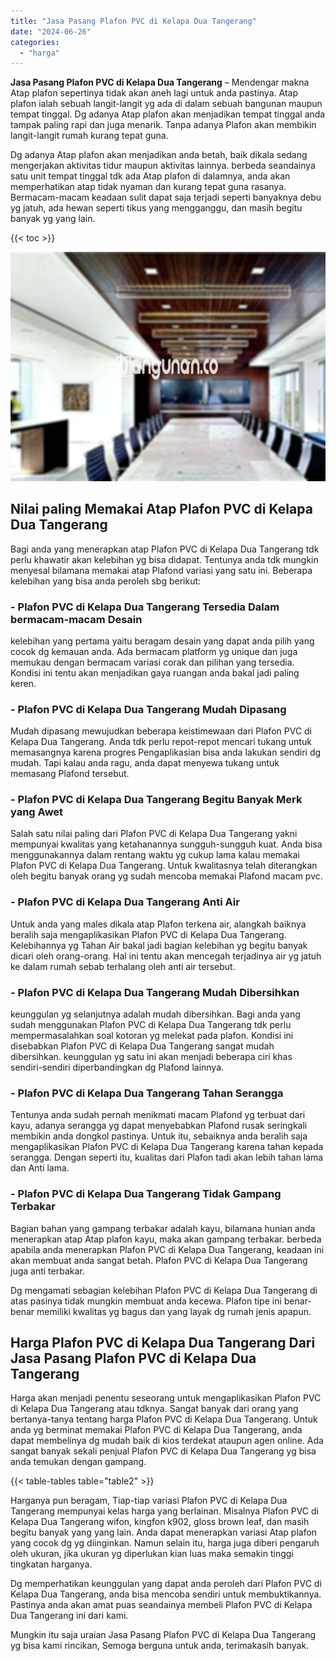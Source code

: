 ```yaml
---
title: "Jasa Pasang Plafon PVC di Kelapa Dua Tangerang"
date: "2024-06-26"
categories: 
  - "harga"
---
```


**Jasa Pasang Plafon PVC di Kelapa Dua Tangerang** – Mendengar makna Atap plafon sepertinya tidak akan aneh lagi untuk anda pastinya. Atap plafon ialah sebuah langit-langit yg ada di dalam sebuah bangunan maupun tempat tinggal. Dg adanya Atap plafon akan menjadikan tempat tinggal anda tampak paling rapi dan juga menarik. Tanpa adanya Plafon akan membikin langit-langit rumah kurang tepat guna.

Dg adanya Atap plafon akan menjadikan anda betah, baik dikala sedang mengerjakan aktivitas tidur maupun aktivitas lainnya. berbeda seandainya satu unit tempat tinggal tdk ada Atap plafon di dalamnya, anda akan memperhatikan atap tidak nyaman dan kurang tepat guna rasanya. Bermacam-macam keadaan sulit dapat saja terjadi seperti banyaknya debu yg jatuh, ada hewan seperti tikus yang mengganggu, dan masih begitu banyak yg yang lain.

{{< toc >}}

![Jasa Pasang Plafon PVC di Kelapa Dua Tangerang](/images/flafond-pvc-murah13.png)

## Nilai paling Memakai Atap Plafon PVC di Kelapa Dua Tangerang

Bagi anda yang menerapkan atap Plafon PVC di Kelapa Dua Tangerang tdk perlu khawatir akan kelebihan yg bisa didapat. Tentunya anda tdk mungkin menyesal bilamana memakai atap Plafond variasi yang satu ini. Beberapa kelebihan yang bisa anda peroleh sbg berikut:

### \- Plafon PVC di Kelapa Dua Tangerang Tersedia Dalam bermacam-macam Desain

kelebihan yang pertama yaitu beragam desain yang dapat anda pilih yang cocok dg kemauan anda. Ada bermacam platform yg unique dan juga memukau dengan bermacam variasi corak dan pilihan yang tersedia. Kondisi ini tentu akan menjadikan gaya ruangan anda bakal jadi paling keren.

### \- Plafon PVC di Kelapa Dua Tangerang Mudah Dipasang

Mudah dipasang mewujudkan beberapa keistimewaan dari Plafon PVC di Kelapa Dua Tangerang. Anda tdk perlu repot-repot mencari tukang untuk memasangnya karena progres Pengaplikasian bisa anda lakukan sendiri dg mudah. Tapi kalau anda ragu, anda dapat menyewa tukang untuk memasang Plafond tersebut.

### \- Plafon PVC di Kelapa Dua Tangerang Begitu Banyak Merk yang Awet

Salah satu nilai paling dari Plafon PVC di Kelapa Dua Tangerang yakni mempunyai kwalitas yang ketahanannya sungguh-sungguh kuat. Anda bisa menggunakannya dalam rentang waktu yg cukup lama kalau memakai Plafon PVC di Kelapa Dua Tangerang. Untuk kwalitasnya telah diterangkan oleh begitu banyak orang yg sudah mencoba memakai Plafond macam pvc.

### \- Plafon PVC di Kelapa Dua Tangerang Anti Air

Untuk anda yang males dikala atap Plafon terkena air, alangkah baiknya beralih saja mengaplikasikan Plafon PVC di Kelapa Dua Tangerang. Kelebihannya yg Tahan Air bakal jadi bagian kelebihan yg begitu banyak dicari oleh orang-orang. Hal ini tentu akan mencegah terjadinya air yg jatuh ke dalam rumah sebab terhalang oleh anti air tersebut.

### \- Plafon PVC di Kelapa Dua Tangerang Mudah Dibersihkan

keunggulan yg selanjutnya adalah mudah dibersihkan. Bagi anda yang sudah menggunakan Plafon PVC di Kelapa Dua Tangerang tdk perlu mempermasalahkan soal kotoran yg melekat pada plafon. Kondisi ini disebabkan Plafon PVC di Kelapa Dua Tangerang sangat mudah dibersihkan. keunggulan yg satu ini akan menjadi beberapa ciri khas sendiri-sendiri diperbandingkan dg Plafond lainnya.

### \- Plafon PVC di Kelapa Dua Tangerang Tahan Serangga

Tentunya anda sudah pernah menikmati macam Plafond yg terbuat dari kayu, adanya serangga yg dapat menyebabkan Plafond rusak seringkali membikin anda dongkol pastinya. Untuk itu, sebaiknya anda beralih saja mengaplikasikan Plafon PVC di Kelapa Dua Tangerang karena tahan kepada serangga. Dengan seperti itu, kualitas dari Plafon tadi akan lebih tahan lama dan Anti lama.

### \- Plafon PVC di Kelapa Dua Tangerang Tidak Gampang Terbakar

Bagian bahan yang gampang terbakar adalah kayu, bilamana hunian anda menerapkan atap Atap plafon kayu, maka akan gampang terbakar. berbeda apabila anda menerapkan Plafon PVC di Kelapa Dua Tangerang, keadaan ini akan membuat anda sangat betah. Plafon PVC di Kelapa Dua Tangerang juga anti terbakar.

Dg mengamati sebagian kelebihan Plafon PVC di Kelapa Dua Tangerang di atas pasinya tidak mungkin membuat anda kecewa. Plafon tipe ini benar-benar memiliki kwalitas yg bagus dan yang layak dg rumah jenis apapun.

## Harga Plafon PVC di Kelapa Dua Tangerang Dari Jasa Pasang Plafon PVC di Kelapa Dua Tangerang

Harga akan menjadi penentu seseorang untuk mengaplikasikan Plafon PVC di Kelapa Dua Tangerang atau tdknya. Sangat banyak dari orang yang bertanya-tanya tentang harga Plafon PVC di Kelapa Dua Tangerang. Untuk anda yg berminat memakai Plafon PVC di Kelapa Dua Tangerang, anda dapat membelinya dg mudah baik di kios terdekat ataupun agen online. Ada sangat banyak sekali penjual Plafon PVC di Kelapa Dua Tangerang yg bisa anda temukan dengan gampang.

{{< table-tables table="table2" >}}

Harganya pun beragam, Tiap-tiap variasi Plafon PVC di Kelapa Dua Tangerang mempunyai kelas harga yang berlainan. Misalnya Plafon PVC di Kelapa Dua Tangerang wifon, kingfon k902, gloss brown leaf, dan masih begitu banyak yang yang lain. Anda dapat menerapkan variasi Atap plafon yang cocok dg yg diinginkan. Namun selain itu, harga juga diberi pengaruh oleh ukuran, jika ukuran yg diperlukan kian luas maka semakin tinggi tingkatan harganya.

Dg memperhatikan keunggulan yang dapat anda peroleh dari Plafon PVC di Kelapa Dua Tangerang, anda bisa mencoba sendiri untuk membuktikannya. Pastinya anda akan amat puas seandainya membeli Plafon PVC di Kelapa Dua Tangerang ini dari kami.

Mungkin itu saja uraian Jasa Pasang Plafon PVC di Kelapa Dua Tangerang yg bisa kami rincikan, Semoga berguna untuk anda, terimakasih banyak.
